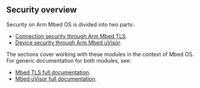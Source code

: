 ## Security overview

Security on Arm Mbed OS is divided into two parts:

- [Connection security through Arm Mbed TLS](/docs/development/reference/tls.html).
- [Device security through Arm Mbed uVisor](/docs/development/reference/uvisor.html).

The sections cover working with these modules in the context of Mbed OS. For generic documentation for both modules, see:

- [Mbed TLS full documentation](https://tls.mbed.org/).
- [Mbed uVisor full documentation](https://docs.mbed.com/docs/uvisor-and-uvisor-lib-documentation/en/latest/).
